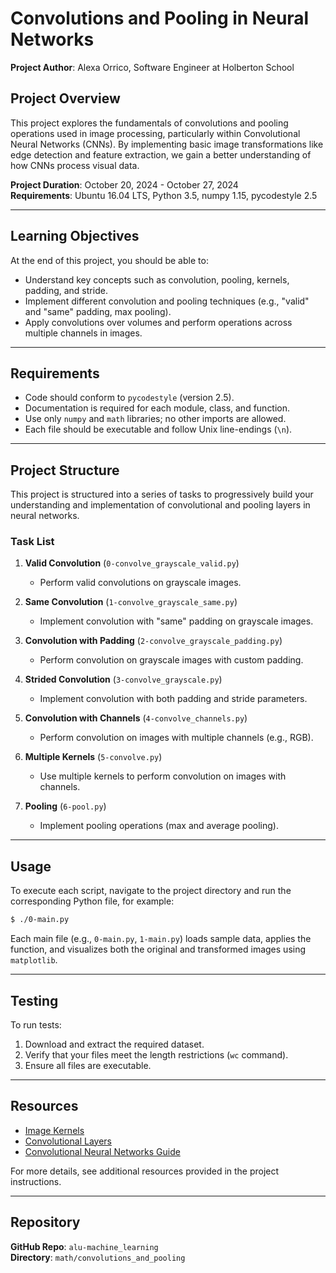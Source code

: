 # Convolutions and Pooling in Neural Networks

**Project Author**: Alexa Orrico, Software Engineer at Holberton School

## Project Overview

This project explores the fundamentals of convolutions and pooling operations used in image processing, particularly within Convolutional Neural Networks (CNNs). By implementing basic image transformations like edge detection and feature extraction, we gain a better understanding of how CNNs process visual data. 

**Project Duration**: October 20, 2024 - October 27, 2024  
**Requirements**: Ubuntu 16.04 LTS, Python 3.5, numpy 1.15, pycodestyle 2.5

---

## Learning Objectives

At the end of this project, you should be able to:
- Understand key concepts such as convolution, pooling, kernels, padding, and stride.
- Implement different convolution and pooling techniques (e.g., "valid" and "same" padding, max pooling).
- Apply convolutions over volumes and perform operations across multiple channels in images.

---

## Requirements

- Code should conform to `pycodestyle` (version 2.5).
- Documentation is required for each module, class, and function.
- Use only `numpy` and `math` libraries; no other imports are allowed.
- Each file should be executable and follow Unix line-endings (`\n`).

---

## Project Structure

This project is structured into a series of tasks to progressively build your understanding and implementation of convolutional and pooling layers in neural networks.

### Task List

1. **Valid Convolution** (`0-convolve_grayscale_valid.py`)
    - Perform valid convolutions on grayscale images.
    
2. **Same Convolution** (`1-convolve_grayscale_same.py`)
    - Implement convolution with "same" padding on grayscale images.

3. **Convolution with Padding** (`2-convolve_grayscale_padding.py`)
    - Perform convolution on grayscale images with custom padding.

4. **Strided Convolution** (`3-convolve_grayscale.py`)
    - Implement convolution with both padding and stride parameters.

5. **Convolution with Channels** (`4-convolve_channels.py`)
    - Perform convolution on images with multiple channels (e.g., RGB).

6. **Multiple Kernels** (`5-convolve.py`)
    - Use multiple kernels to perform convolution on images with channels.

7. **Pooling** (`6-pool.py`)
    - Implement pooling operations (max and average pooling).

---

## Usage

To execute each script, navigate to the project directory and run the corresponding Python file, for example:

```bash
$ ./0-main.py
```

Each main file (e.g., `0-main.py`, `1-main.py`) loads sample data, applies the function, and visualizes both the original and transformed images using `matplotlib`.

---

## Testing

To run tests:
1. Download and extract the required dataset.
2. Verify that your files meet the length restrictions (`wc` command).
3. Ensure all files are executable.

---

## Resources

- [Image Kernels](https://example.com)
- [Convolutional Layers](https://example.com)
- [Convolutional Neural Networks Guide](https://example.com)

For more details, see additional resources provided in the project instructions.

---

## Repository

**GitHub Repo**: `alu-machine_learning`  
**Directory**: `math/convolutions_and_pooling`


